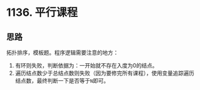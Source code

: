# 1136. 平行课程

## 思路

拓扑排序，模板题。程序逻辑需要注意的地方：

1. 有环则失败，判断依据为：一开始就不存在入度为0的结点。
1. 遍历结点数少于总结点数则失败（因为要修完所有课程），使用变量追踪遍历结点数，最终判断一下是否等于`N`即可。
